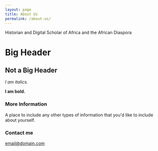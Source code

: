 ```yaml
---
layout: page
title: About Us
permalink: /about-us/
---
```


Historian and Digital Scholar of Africa and the African Diaspora

# Big Header

## Not a Big Header

*I am italics.*

**I am bold.**

### More Information

A place to include any other types of information that you'd like to include about yourself.

### Contact me

[email@domain.com](mailto:email@domain.com)
